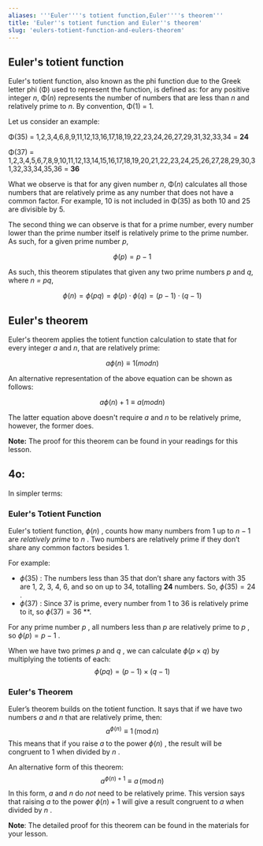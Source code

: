 ```yaml
---
aliases: '''Euler''''s totient function,Euler''''s theorem'''
title: 'Euler''s totient function and Euler''s theorem'
slug: 'eulers-totient-function-and-eulers-theorem'
---
```


## Euler's totient function

Euler's totient function, also known as the phi function due to the Greek letter phi (Φ) used to represent the function, is defined as: for any positive integer _n_, Φ(_n_) represents the number of numbers that are less than _n_ and relatively prime to _n_. By convention, Φ(1) = 1.

Let us consider an example:

Φ(35) = 1,2,3,4,6,8,9,11,12,13,16,17,18,19,22,23,24,26,27,29,31,32,33,34 = **24**

Φ(37) = 1,2,3,4,5,6,7,8,9,10,11,12,13,14,15,16,17,18,19,20,21,22,23,24,25,26,27,28,29,30,31,32,33,34,35,36 = **36**

What we observe is that for any given number _n_, Φ(_n_) calculates all those numbers that are relatively prime as any number that does not have a common factor. For example, 10 is not included in Φ(35) as both 10 and 25 are divisible by 5.

The second thing we can observe is that for a prime number, every number lower than the prime number itself is relatively prime to the prime number. As such, for a given prime number _p_,

$$ϕ(p)=p − 1$$

As such, this theorem stipulates that given any two prime numbers _p_ and _q_, where _n = pq_,

$$ϕ(n)=ϕ(pq)=ϕ(p)⋅ϕ(q)=(p−1)⋅(q−1)$$

## Euler's theorem

Euler's theorem applies the totient function calculation to state that for every integer _a_ and _n_, that are relatively prime:

$$aϕ(n) ≡ 1 (mod n)$$

An alternative representation of the above equation can be shown as follows:

$$aϕ(n)+1 ≡ a (mod n)$$

The latter equation above doesn't require _a_ and _n_ to be relatively prime, however, the former does.

**Note:** The proof for this theorem can be found in your readings for this lesson.

## 4o:

In simpler terms:

### Euler's Totient Function

Euler's totient function,  $\phi(n)$ , counts how many numbers from 1 up to  $n-1$  are *relatively prime* to  $n$ . Two numbers are relatively prime if they don’t share any common factors besides 1.

For example:
-  $\phi(35)$ : The numbers less than 35 that don’t share any factors with 35 are 1, 2, 3, 4, 6, and so on up to 34, totalling **24** numbers. So,  $\phi(35) = 24$ .
-  $\phi(37)$ : Since 37 is prime, every number from 1 to 36 is relatively prime to it, so $\phi(37) = 36$ **.

For any prime number  $p$ , all numbers less than  $p$  are relatively prime to  $p$ , so  $\phi(p) = p - 1$ .

When we have two primes  $p$  and  $q$ , we can calculate  $\phi(p \times q)$  by multiplying the totients of each:
$$
\phi(pq) = (p - 1) \times (q - 1)
$$

### Euler's Theorem

Euler’s theorem builds on the totient function. It says that if we have two numbers  $a$  and  $n$  that are relatively prime, then:
$$
a^{\phi(n)} \equiv 1 \, (\text{mod} \, n)
$$
This means that if you raise  $a$  to the power  $\phi(n)$ , the result will be congruent to 1 when divided by  $n$ .

An alternative form of this theorem:
$$
a^{\phi(n)+1} \equiv a \, (\text{mod} \, n)
$$
In this form, $a$ and $n$ do *not* need to be relatively prime. This version says that raising  $a$  to the power  $\phi(n) + 1$  will give a result congruent to  $a$  when divided by  $n$ .

**Note**: The detailed proof for this theorem can be found in the materials for your lesson.